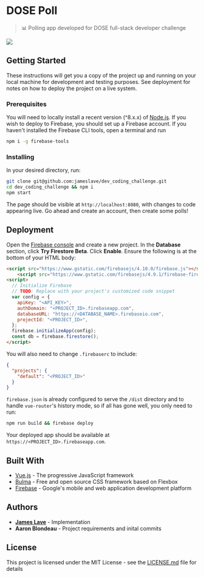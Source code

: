 # DOSE Poll

> 📊 Polling app developed for DOSE full-stack developer challenge

![](https://i.imgur.com/jCYVfBh.png)

## Getting Started

These instructions will get you a copy of the project up and running on your local machine for development and testing purposes. See deployment for notes on how to deploy the project on a live system.

### Prerequisites

You will need to locally install a recent version (^8.x.x) of [Node.js](https://nodejs.org/en/). If you wish to deploy to Firebase, you should set up a Firebase account. If you haven't installed the Firebase CLI tools, open a terminal and run

```bash
npm i -g firebase-tools
```

### Installing

In your desired directory, run:

```bash
git clone git@github.com:jameslave/dev_coding_challenge.git
cd dev_coding_challenge && npm i
npm start
```

The page should be visible at `http://localhost:8080`, with changes to code appearing live. Go ahead
and create an account, then create some polls!

## Deployment

Open the [Firebase console](https://console.firebase.google.com/u/0/) and create a new project. In the **Database** section, click **Try Firestore Beta**. Click **Enable**. Ensure the following is at the bottom of your HTML body:

```html
<script src="https://www.gstatic.com/firebasejs/4.10.0/firebase.js"></script>
    <script src="https://www.gstatic.com/firebasejs/4.9.1/firebase-firestore.js"></script>
<script>
  // Initialize Firebase
  // TODO: Replace with your project's customized code snippet
  var config = {
    apiKey: "<API_KEY>",
    authDomain: "<PROJECT_ID>.firebaseapp.com",
    databaseURL: "https://<DATABASE_NAME>.firebaseio.com",
    projectId: "<PROJECT_ID>",
  };
  firebase.initializeApp(config);
  const db = firebase.firestore();
</script>
```

You will also need to change `.firebaserc` to include:

```json
{
  "projects": {
    "default": "<PROJECT_ID>"
  }
}

```

`firebase.json` is already configured to serve the `/dist` directory and to handle `vue-router`'s history mode, so if all has gone well, you only need to run:

```bash
npm run build && firebase deploy
```

Your deployed app should be available at `https://<PROJECT_ID>.firebaseapp.com`.

## Built With

* [Vue.js](https://vuejs.org/) - The progressive JavaScript framework
* [Bulma](https://bulma.io/) - Free and open source CSS framework based on Flexbox
* [Firebase](https://firebase.google.com/) - Google's mobile and web application development platform

## Authors

* **[James Lave](https://jameslave.com)** - Implementation
* **Aaron Blondeau** - Project requirements and inital commits

## License

This project is licensed under the MIT License - see the [LICENSE.md](LICENSE.md) file for details

